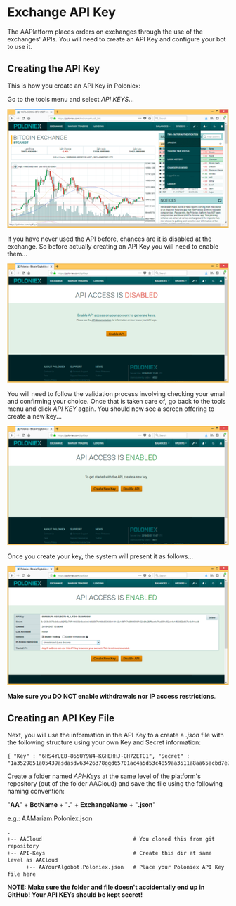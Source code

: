 # Exchange API Key

The AAPlatform places orders on exchanges through the use of the exchanges' APIs. You will need to create an API Key and configure your bot to use it.

## Creating the API Key

This is how you create an API Key in Poloniex:

Go to the tools menu and select _API KEYS_...

![Poloniex](../media/Poloniex-API-01.png)

If you have never used the API before, chances are it is disabled at the exchange. So before actually creating an API Key you will need to enable them...

![Poloniex](../media/Poloniex-API-02.png)

You will need to follow the validation process involving checking your email and confirming your choice. Once that is taken care of, go back to the tools menu and click _API KEY_ again. You should now see a screen offering to create a new key...

![Poloniex](../media/Poloniex-API-03.png)

Once you create your key, the system will present it as follows...

![Poloniex](../media/Poloniex-API-04.png)

**Make sure you DO NOT enable withdrawals nor IP access restrictions**.

## Creating an API Key File

Next, you will use the information in the API Key to a create a _.json_ file with the following structure using your own Key and Secret information:

```
{ "Key" : "6HS4YUEB-865UY9W4-KGHEHHJ-GH72ETG1", "Secret" : "1a3529851a05439asdasdw63426378ggd65701ac4a5d53c4859aa3511a8aa65acbd7e713bba755d0b1591ebe3a7618a71393ef4d3d11310628e1db"}
```

Create a folder named _API-Keys_ at the same level of the platform's repository (out of the folder AACloud) and save the file using the following naming convention:

"**AA**" + **BotName** + "**.**" + **ExchangeName** + "**.json**"

e.g.: AAMariam.Poloniex.json

```
.                                       
+-- AACloud                             # You cloned this from git repository
+-- API-Keys                            # Create this dir at same level as AACloud
      +-- AAYourAlgobot.Poloniex.json   # Place your Poloniex API Key file here
```

**NOTE: Make sure the folder and file doesn't accidentally end up in GitHub! Your API KEYs should be kept secret!**
